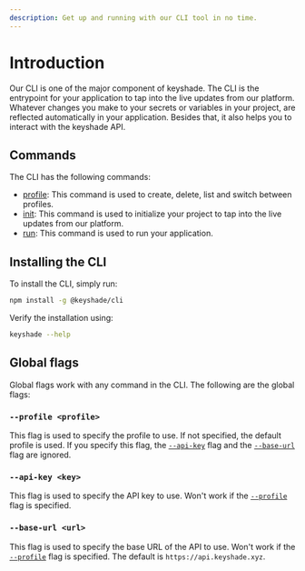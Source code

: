 ```yaml
---
description: Get up and running with our CLI tool in no time.
---
```


# Introduction

Our CLI is one of the major component of keyshade. The CLI is the entrypoint for your application to tap into the live updates from our platform. Whatever changes you make to your secrets or variables in your project, are reflected automatically in your application. Besides that, it also helps you to interact with the keyshade API.

## Commands

The CLI has the following commands:

- [profile](./profile.md): This command is used to create, delete, list and switch between profiles.
- [init](./init.md): This command is used to initialize your project to tap into the live updates from our platform.
- [run](./run.md): This command is used to run your application.

## Installing the CLI

To install the CLI, simply run:

```bash
npm install -g @keyshade/cli
```

Verify the installation using:

```bash
keyshade --help
```

## Global flags

Global flags work with any command in the CLI. The following are the global flags:

### `--profile <profile>`

This flag is used to specify the profile to use. If not specified, the default profile is used. If you specify this flag, the [`--api-key`](#--api-key-key) flag and the [`--base-url`](#--base-url-url) flag are ignored.

### `--api-key <key>`

This flag is used to specify the API key to use. Won't work if the [`--profile`](#--profile-profile) flag is specified.

### `--base-url <url>`

This flag is used to specify the base URL of the API to use. Won't work if the [`--profile`](#--profile-profile) flag is specified. The default is `https://api.keyshade.xyz`.
